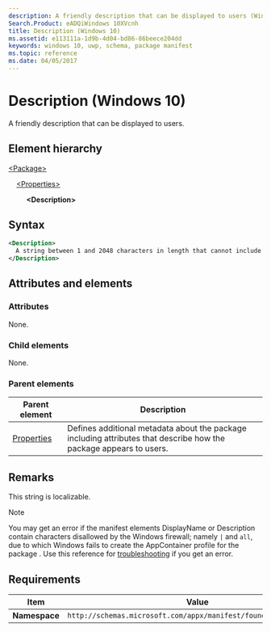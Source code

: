 ```yaml
---
description: A friendly description that can be displayed to users (Windows 10).
Search.Product: eADQiWindows 10XVcnh
title: Description (Windows 10)
ms.assetid: e113111a-1d9b-4d04-bd86-86beece204dd
keywords: windows 10, uwp, schema, package manifest
ms.topic: reference
ms.date: 04/05/2017
---
```


# Description (Windows 10)

A friendly description that can be displayed to users.

## Element hierarchy

[\<Package\>](element-package.md)

&nbsp;&nbsp;&nbsp;&nbsp;[\<Properties\>](element-properties.md)

&nbsp;&nbsp;&nbsp;&nbsp; &nbsp;&nbsp;&nbsp;&nbsp;**\<Description\>**

## Syntax

```xml
<Description>
  A string between 1 and 2048 characters in length that cannot include characters such as tabs, carriage returns, and line feeds.
</Description>
```

## Attributes and elements

### Attributes

None.

### Child elements

None.

### Parent elements

| Parent element | Description |
|-|-|
| [Properties](element-properties.md) | Defines additional metadata about the package including attributes that describe how the package appears to users. |

## Remarks

This string is localizable.

> [!NOTE]
> You may get an error if the manifest elements DisplayName or Description contain characters disallowed by the Windows firewall; namely `|` and `all`, due to which Windows fails to create the AppContainer profile for the package . Use this reference for [troubleshooting](/windows/win32/appxpkg/troubleshooting) if you get an error.

## Requirements

| Item | Value |
|--|--|
| **Namespace** | `http://schemas.microsoft.com/appx/manifest/foundation/windows10` |
